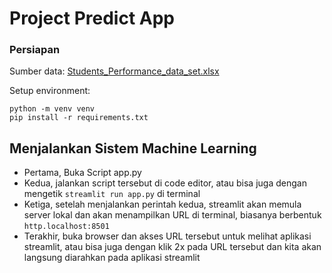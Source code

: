 # Project Predict App 

### Persiapan
Sumber data: [Students_Performance_data_set.xlsx](https://data.mendeley.com/datasets/dc3797vf3t/1?utm_source=chatgpt.com)

Setup environment:
```
python -m venv venv
pip install -r requirements.txt
```

## Menjalankan Sistem Machine Learning
  - Pertama, Buka Script app.py
  - Kedua, jalankan script tersebut di code editor, atau bisa juga dengan mengetik 
      ```streamlit run app.py``` di terminal
  - Ketiga, setelah menjalankan perintah kedua, streamlit akan
    memula server lokal dan akan menampilkan URL di terminal, biasanya berbentuk 
    ```http.localhost:8501```
  - Terakhir, buka browser dan akses URL tersebut untuk melihat aplikasi streamlit, atau bisa juga dengan klik 2x pada
    URL tersebut dan kita akan langsung diarahkan pada aplikasi streamlit

